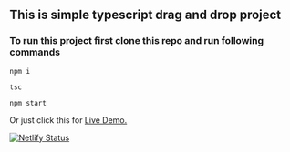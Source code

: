 ## This is simple typescript drag and drop project

### To run this project first clone this repo and run following commands

```
npm i
```

```
tsc
```

```
npm start
```

Or just click this for [Live Demo.](https://project-manager-1.netlify.app/)

[![Netlify Status](https://api.netlify.com/api/v1/badges/d0a7ef07-e3c0-49f9-ba2a-7ff2b27761df/deploy-status)](https://app.netlify.com/sites/project-manager-1/deploys)
